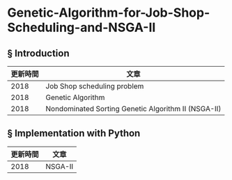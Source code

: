 # Genetic-Algorithm-for-Job-Shop-Scheduling-and-NSGA-II

## § Introduction

|更新時間|文章|
|---|---|
|2018|Job Shop scheduling problem|
|2018|Genetic Algorithm|
|2018|Nondominated Sorting Genetic Algorithm II (NSGA-II)|

## § Implementation with Python

|更新時間|文章|
|---|---|
|2018|NSGA-II|

